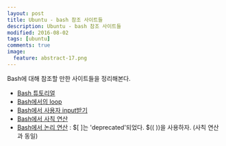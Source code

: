 ```yaml
---
layout: post
title: Ubuntu - bash 참조 사이트들
description: Ubuntu - bash 참조 사이트들
modified: 2016-08-02
tags: [ubuntu]
comments: true
image:
  feature: abstract-17.png
---
```


Bash에 대해 참조할 만한 사이트들을 정리해본다. 

- [Bash 튜토리얼](https://linuxconfig.org/bash-scripting-tutorial)
- [Bash에서의 loop](http://www.cyberciti.biz/faq/bash-for-loop/)
- [Bash에서 사용자 input받기](http://tldp.org/LDP/Bash-Beginners-Guide/html/sect_08_02.html)
- [Bash에서 사칙 연산](http://tldp.org/LDP/abs/html/arithexp.html)
- [Bash에서 논리 연산](http://mywiki.wooledge.org/ArithmeticExpression) : $[ ]는 'deprecated'되었다. $(( ))을 사용하자. (사칙 연산과 동일)
